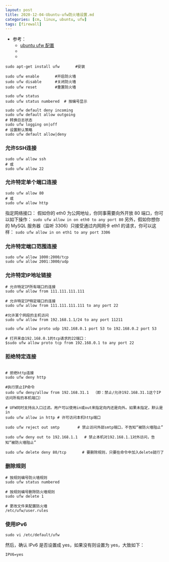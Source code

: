 ```yaml
---
layout: post
title: 2020-12-04-Ubuntu-ufw防火墙设置.md
categories: [cm, linux, ubuntu, ufw]
tags: [firewall]
---
```


* 参考： 
  * [ubuntu ufw 配置](https://blog.csdn.net/fox_wayen/article/details/90646533)
  * []()
  * []()


~~~
sudo apt-get install ufw       #安装
~~~

~~~
sudo ufw enable       #开启防火墙
sudo ufw disable      #关闭防火墙
sudo ufw reset        #重置防火墙
~~~

~~~
sudo ufw status
sudo ufw status numbered  # 按编号显示
~~~

~~~
sudo ufw default deny incoming
sudo ufw default allow outgoing
# 转换日志状态
sudo ufw logging on|off
# 设置默认策略
sudo ufw default allow|deny
~~~

### 允许SSH连接

~~~
sudo ufw allow ssh
# 或
sudo ufw allow 22
~~~


### 允许特定单个端口连接

~~~
sudo ufw allow 80
# 或
sudo ufw allow http
~~~

指定网络接口：
    假如你的 eth0 为公网地址，你同事需要向外开放 80 端口，你可以如下操作：
        `sudo ufw allow in on eth0 to any port 80`
    另外，假如你想你的 MySQL 服务器（监听 3306）只接受通过内网网卡 eth1 的请求，你可以这样：
        `sudo ufw allow in on eth1 to any port 3306`


### 允许特定端口范围连接

~~~
sudo ufw allow 1000:2000/tcp
sudo ufw allow 2001:3000/udp
~~~


### 允许特定IP地址链接

~~~
# 允许特定IP所有端口的连接
sudo ufw allow from 111.111.111.111
 
# 允许特定IP特定端口的连接
sudo ufw allow from 111.111.111.111 to any port 22
 
#允许某个网段的主机访问
sudo ufw allow from 192.168.1.1/24 to any port 11211
 
sudo ufw allow proto udp 192.168.0.1 port 53 to 192.168.0.2 port 53
 
# 打开来自192.168.0.1的tcp请求的22端口：
$sudo ufw allow proto tcp from 192.168.0.1 to any port 22
~~~


### 拒绝特定连接

~~~

# 拒绝http连接
sudo ufw deny http
 
#执行禁止IP命令
sudo ufw deny/allow from 192.168.31.1  （即：禁止/允许192.168.31.1这个IP访问所有的本机端口）
 
# UFW同时支持出入口过滤。用户可以使用in或out来指定向内还是向外。如果未指定，默认是in 
sudo ufw allow in http # 许可访问本机http端口
 
sudo ufw reject out smtp        # 禁止访问外部smtp端口，不告知“被防火墙阻止”
 
sudo ufw deny out to 192.168.1.1   # 禁止本机对192.168.1.1对外访问，告知“被防火墙阻止”
 
sudo ufw delete deny 80/tcp       # 要删除规则，只要在命令中加入delete就行了
~~~




### 删除规则

~~~
# 按规则编号防火墙规则
sudo ufw status numbered

# 按规则编号删除防火墙规则
sudo ufw delete 1

# 更改文件来配置防火墙
/etc/ufw/user.rules
~~~



### 使用IPv6



`sudo vi /etc/default/ufw`

然后，确认 IPv6 是否设置成 yes，如果没有则设置为 yes，大致如下：
 
~~~
IPV6=yes
~~~













